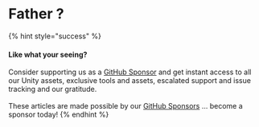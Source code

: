 # Father ?

{% hint style="success" %}
#### Like what your seeing?

Consider supporting us as a [GitHub Sponsor](../../../../../../) and get instant access to all our Unity assets, exclusive tools and assets, escalated support and issue tracking and our gratitude.\
\
These articles are made possible by our [GitHub Sponsors](https://github.com/sponsors/heathen-engineering) ... become a sponsor today!
{% endhint %}
